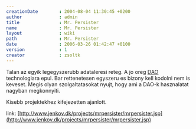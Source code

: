 ```yaml
---
creationDate        : 2004-08-04 11:30:45 +0200 
author              : admin 
title               : Mr. Persister 
name                : Mr. Persister 
layout              : wiki 
path                : Mr. Persister 
date                : 2006-03-26 01:42:47 +0100 
version             : 1 
creator             : zsoltk 
---
```

Talan az egyik legegyszerubb adataleresi reteg. A jo oreg [DAO](DAO.html) technologiara epul. Bar rettenetesen egyszeru es bizony kell kodolni nem is keveset. Megis olyan szolgaltatasokat nyujt, hogy ami a DAO-k hasznalatat nagyban megkonnyiti.

Kisebb projektekhez kifejezetten ajanlott.

link: [http://www.jenkov.dk/projects/mrpersister/mrpersister.jsp](http://www.jenkov.dk/projects/mrpersister/mrpersister.jsp)
